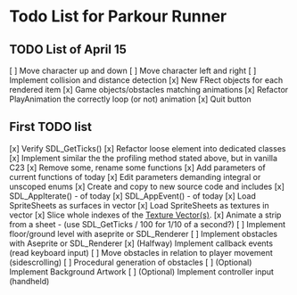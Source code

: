 # Todo List for Parkour Runner

## TODO List of April 15
[ ] Move character up and down
[ ] Move character left and right
[ ] Implement collision and distance detection
[x] New FRect objects for each rendered item
[x] Game objects/obstacles matching animations
[x] Refactor PlayAnimation the correctly loop (or not) animation
[x] Quit button


## First TODO list
[x] Verify SDL_GetTicks()
[x] Refactor loose element into dedicated classes
[x] Implement similar the the profiling method stated above, but in vanilla C23
[x] Remove some, rename some functions
[x] Add parameters of current functions of today
[x] Edit parameters demanding integral or unscoped enums
[x] Create and copy to new source code and includes
[x] SDL_AppIterate() - of today
[x] SDL_AppEvent() - of today
[x] Load SpriteSheets as surfaces in vector
[x] Load SpriteSheets as textures in vector
[x] Slice whole indexes of the [Texture Vector(s)](https://www.reddit.com/r/sdl/comments/1bo7k1l/tutorial_for_spritestrips/?rdt=46632). 
[x] Animate a strip from a sheet - (use SDL_GetTicks / 100 for 1/10 of a second?)
[ ] Implement floor/ground level with aseprite or SDL_Renderer
[ ] Implement obstacles with Aseprite or SDL_Renderer
[x] (Halfway) Implement callback events (read keyboard input)
[ ] Move obstacles in relation to player movement (sidescrolling)
[ ] Procedural generation of obstacles
[ ] (Optional) Implement Background Artwork
[ ] (Optional) Implement controller input (handheld)